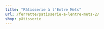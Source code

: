 ```yaml
---
title: "Pâtisserie à l'Entre Mets"
url: /ferrette/patisserie-a-lentre-mets-2/
shop: pâtisserie
---
```

